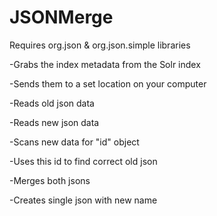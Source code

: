 # JSONMerge

Requires org.json & org.json.simple libraries

-Grabs the index metadata from the Solr index

-Sends them to a set location on your computer

-Reads old json data

-Reads new json data

-Scans new data for "id" object

-Uses this id to find correct old json

-Merges both jsons

-Creates single json with new name
